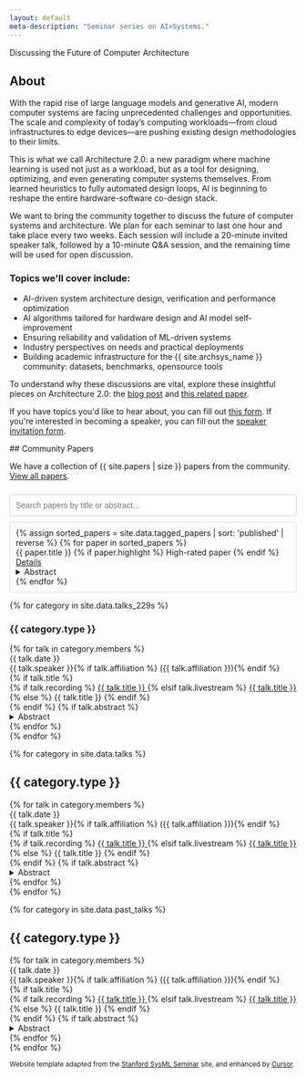```yaml
---
layout: default
meta-description: "Seminar series on AI×Systems."
---
```


<div markdown="1">
<div class="slogan">Discussing the Future of Computer Architecture</div>

## About

With the rapid rise of large language models and generative AI, modern computer systems are facing unprecedented challenges and opportunities. The scale and complexity of today’s computing workloads—from cloud infrastructures to edge devices—are pushing existing design methodologies to their limits.

This is what we call Architecture 2.0: a new paradigm where machine learning is used not just as a workload, but as a tool for designing, optimizing, and even generating computer systems themselves. From learned heuristics to fully automated design loops, AI is beginning to reshape the entire hardware-software co-design stack.

We want to bring the community together to discuss the future of computer systems and architecture. We plan for each seminar to last one hour and take place every two weeks. Each session will include a 20-minute invited speaker talk, followed by a 10-minute Q&A session, and the remaining time will be used for open discussion.

### Topics we'll cover include:

- AI-driven system architecture design, verification and performance optimization
- AI algorithms tailored for hardware design and AI model self-improvement
- Ensuring reliability and validation of ML-driven systems
- Industry perspectives on needs and practical deployments
- Building academic infrastructure for the {{ site.archsys_name }} community: datasets, benchmarks, opensource tools
</div>

To understand why these discussions are vital, explore these insightful pieces on Architecture 2.0: the [blog post](https://www.sigarch.org/architecture-2-0-why-computer-architects-need-a-data-centric-ai-gymnasium/) and [this related paper](https://ieeexplore.ieee.org/stamp/stamp.jsp?arnumber=10857820).

If you have topics you'd like to hear about, you can fill out [this form](https://docs.google.com/forms/d/e/1FAIpQLSf2Y9h-B74eIiRfFhDxnWPgSVlou_4uXULEAczkBjGhsXfI6A/viewform?usp=header). If you're interested in becoming a speaker, you can fill out the [speaker invitation form](https://docs.google.com/forms/d/e/1FAIpQLSeCBYzO0PSNhpRnuy7MpR4zJ8MtW2zIqGU-8-TQF0PWGpnBCA/viewform?usp=dialog).

<div markdown="1" id="community-papers">
## Community Papers
</div>
<p>We have a collection of {{ site.papers | size }} papers from the community. <a href="{{ site.baseurl }}/community/">View all papers</a>.</p>
<input type="text" id="paper-search-home" placeholder="Search papers by title or abstract...">
<div class="talk-list" id="home-papers-list">
  {% assign sorted_papers = site.data.tagged_papers | sort: 'published' | reverse %}
  {% for paper in sorted_papers %}
    <div class="talk list-group-item paper-item-home" data-date="{{ paper.published }}">
      <div class="paper-title">
        {{ paper.title }}
        {% if paper.highlight %}
          <span class="badge bg-success">High-rated paper</span>
        {% endif %}
      </div>
      <div>
        <a class="talk-title-link" href="{{ paper.url }}">Details <i class="bi bi-box-arrow-up-right"></i></a>
      </div>
      <details>
        <summary>Abstract</summary>
        {{ paper.abstract | strip_html | truncatewords: 50 }}
      </details>
    </div>
  {% endfor %}
</div>


<!-- The rest of the page content remains unchanged -->
<!-- -------------------------------------------------- -->

{% for category in site.data.talks_229s %}
### {{ category.type }}
<div class="talk-list">
  {% for talk in category.members %}
  <div class="talk list-group-item">
  <div class="talk-date">{{ talk.date }}</div>
  <div class="talk-presenter">{{ talk.speaker }}{% if talk.affiliation %} ({{ talk.affiliation }}){% endif %}</div>
  {% if talk.title %}
  <div>
    {% if talk.recording %}
      <span><a class="talk-title-link" href="{{ talk.recording }}">{{ talk.title }} <i class="bi bi-box-arrow-up-right"></i></a></span>
    {% elsif talk.livestream %}
      <span><a class="talk-title-link" href="{{ talk.livestream }}">{{ talk.title }} <i class="bi bi-box-arrow-up-right"></i></a></span>
    {% else %}
      <span>{{ talk.title }}</span>
    {% endif %}
  </div>
  {% endif %}
  {% if talk.abstract %}
    <details>
    <summary>Abstract</summary>
    {{ talk.abstract }}
    
    {% if talk.bio %}
    <br><br>
    <strong>Bio: </strong> {{ talk.bio }}
    {% endif %}

    {% if talk.recording %}
      <br><br>
      <strong><a href="{{ talk.recording }}">Video Link</a></strong>
    {% elsif talk.livestream %}
      <br><br>
      <strong><a href="{{ talk.livestream }}">Livestream Link</a></strong>
    {% endif %}
    </details>
  {% endif %}
  </div>
  {% endfor %}
</div>
{% endfor %}

<!-- Read our blog post on our [why we're running this seminar]({{ site.baseurl }}/about). -->

{% for category in site.data.talks %}
## {{ category.type }}
<div class="talk-list">
  {% for talk in category.members %}
  <div class="talk list-group-item">
  <div class="talk-date">{{ talk.date }}</div>
  <div class="talk-presenter">{{ talk.speaker }}{% if talk.affiliation %} ({{ talk.affiliation }}){% endif %}</div>
  {% if talk.title %}
  <div>
    {% if talk.recording %}
      <span><a class="talk-title-link" href="{{ talk.recording }}">{{ talk.title }} <i class="bi bi-box-arrow-up-right"></i></a></span>
    {% elsif talk.livestream %}
      <span><a class="talk-title-link" href="{{ talk.livestream }}">{{ talk.title }} <i class="bi bi-box-arrow-up-right"></i></a></span>
    {% else %}
      <span>{{ talk.title }}</span>
    {% endif %}
  </div>
  {% endif %}
  {% if talk.abstract %}
    <details>
    <summary>Abstract</summary>
    {{ talk.abstract }}
    
    {% if talk.bio %}
    <br><br>
    <strong>Bio: </strong> {{ talk.bio }}
    {% endif %}

    {% if talk.recording %}
      <br><br>
      <strong><a href="{{ talk.recording }}">Video Link</a></strong>
    {% elsif talk.livestream %}
      <br><br>
      <strong><a href="{{ talk.livestream }}">Livestream Link</a></strong>
    {% endif %}
    </details>
  {% endif %}
  </div>
  {% endfor %}
</div>
{% endfor %}

{% for category in site.data.past_talks %}
## {{ category.type }}
<div class="talk-list">
  {% for talk in category.members %}
  <div class="talk list-group-item">
  <div class="talk-date">{{ talk.date }}</div>
  <div class="talk-presenter">{{ talk.speaker }}{% if talk.affiliation %} ({{ talk.affiliation }}){% endif %}</div>
  {% if talk.title %}
  <div>
    {% if talk.recording %}
      <span><a class="talk-title-link" href="{{ talk.recording }}">{{ talk.title }} <i class="bi bi-box-arrow-up-right"></i></a></span>
    {% elsif talk.livestream %}
      <span><a class="talk-title-link" href="{{ talk.livestream }}">{{ talk.title }} <i class="bi bi-box-arrow-up-right"></i></a></span>
    {% else %}
      <span>{{ talk.title }}</span>
    {% endif %}
  </div>
  {% endif %}
  {% if talk.abstract %}
    <details>
    <summary>Abstract</summary>
    {{ talk.abstract }}
    
    {% if talk.bio %}
    <br><br>
    <strong>Bio: </strong> {{ talk.bio }}
    {% endif %}

    {% if talk.recording %}
      <br><br>
      <strong><a href="{{ talk.recording }}">Video Link</a></strong>
    {% elsif talk.livestream %}
      <br><br>
      <strong><a href="{{ talk.livestream }}">Livestream Link</a></strong>
    {% endif %}
    </details>
  {% endif %}
  </div>
  {% endfor %}
</div>
{% endfor %}

<small>Website template adapted from the <a href="https://github.com/stanford-sysml-seminar/stanford-sysml-seminar.github.io">Stanford SysML Seminar</a> site, and enhanced by <a href="https://www.cursor.sh">Cursor</a>.</small>

<script>
document.addEventListener('DOMContentLoaded', function() {
    const searchInput = document.getElementById('paper-search-home');
    const papersList = document.getElementById('home-papers-list');
    const allPaperElements = Array.from(papersList.getElementsByClassName('paper-item-home'));

    function filterPapers() {
        const searchTerm = searchInput.value.toLowerCase();
        
        allPaperElements.forEach(el => {
            const title = el.querySelector('.paper-title').textContent.toLowerCase();
            const abstract = el.querySelector('details').textContent.toLowerCase();
            const isVisible = title.includes(searchTerm) || abstract.includes(searchTerm);
            el.style.display = isVisible ? 'block' : 'none';
        });
    }

    searchInput.addEventListener('input', filterPapers);
});
</script>

<style>
#home-papers-list {
  max-height: 400px;
  overflow-y: auto;
  border: 1px solid #ddd;
  padding: 10px;
  border-radius: 4px;
}
.likes-count {
  margin-left: 10px;
}
#paper-search-home {
    width: 100%;
    padding: 10px;
    margin: 10px 0;
    font-size: 1em;
    box-sizing: border-box;
    border: 1px solid #ccc;
    border-radius: 4px;
}
</style>
